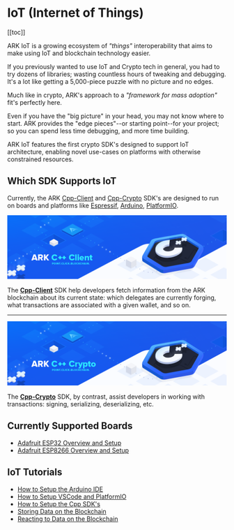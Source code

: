 # IoT (Internet of Things)

[[toc]]

ARK IoT is a growing ecosystem of _"things"_ interoperability that aims to make using IoT and blockchain technology easier.

If you previously wanted to use IoT and Crypto tech in general, you had to try dozens of libraries; wasting countless hours of tweaking and debugging.
It's a lot like getting a 5,000-piece puzzle with no picture and no edges.

Much like in crypto, ARK's approach to a _"framework for mass adoption"_ fit's perfectly here.

Even if you have the "big picture" in your head, you may not know where to start.
ARK provides the "edge pieces"--or starting point--for your project; so you can spend less time debugging, and more time building.

ARK IoT features the first crypto SDK's designed to support IoT architecture, enabling novel use-cases on platforms with otherwise constrained resources.

## Which SDK Supports IoT

Currently, the ARK [Cpp-Client](https://github.com/ARKEcosystem/cpp-client) and [Cpp-Crypto](https://github.com/ARKEcosystem/cpp-crypto) SDK's are designed to run on boards and platforms like [Espressif](https://www.espressif.com/), [Arduino](https://www.arduino.cc/), [PlatformIO](https://platformio.org/).

<p align="center">
  <img src="https://raw.githubusercontent.com/ARKEcosystem/cpp-client/master/banner.png" width="900">
</p>

The [**Cpp-Client**](https://github.com/ARKEcosystem/cpp-client) SDK help developers fetch information from the ARK blockchain about its current state: which delegates are currently forging, what transactions are associated with a given wallet, and so on.

---

<p align="center">
  <img src="https://raw.githubusercontent.com/ARKEcosystem/cpp-crypto/master/banner.png" width="900">
</p>

The [**Cpp-Crypto**](https://github.com/ARKEcosystem/cpp-crypto) SDK, by contrast, assist developers in working with transactions: signing, serializing, deserializing, etc.

## Currently Supported Boards

- [Adafruit ESP32 Overview and Setup](/tutorials/iot/boards/esp32-adafruit/)
- [Adafruit ESP8266 Overview and Setup](/tutorials/iot/boards/esp8266-adafruit/)

## IoT Tutorials

- [How to Setup the Arduino IDE](/tutorials/iot/environment/arduino/)
- [How to Setup VSCode and PlatformIO](/tutorials/iot/environment/os/)
- [How to Setup the Cpp SDK's](/tutorials/iot/environment/cpp/)
- [Storing Data on the Blockchain](/tutorials/iot/storing-data-on-the-blockchain.md)
- [Reacting to Data on the Blockchain](/tutorials/iot/reacting-to-data-on-the-blockchain.md)
